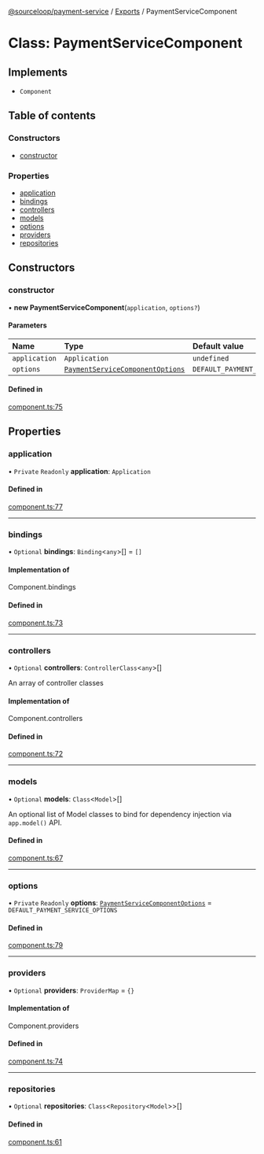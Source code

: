 [@sourceloop/payment-service](../README.md) / [Exports](../modules.md) / PaymentServiceComponent

# Class: PaymentServiceComponent

## Implements

- `Component`

## Table of contents

### Constructors

- [constructor](PaymentServiceComponent.md#constructor)

### Properties

- [application](PaymentServiceComponent.md#application)
- [bindings](PaymentServiceComponent.md#bindings)
- [controllers](PaymentServiceComponent.md#controllers)
- [models](PaymentServiceComponent.md#models)
- [options](PaymentServiceComponent.md#options)
- [providers](PaymentServiceComponent.md#providers)
- [repositories](PaymentServiceComponent.md#repositories)

## Constructors

### constructor

• **new PaymentServiceComponent**(`application`, `options?`)

#### Parameters

| Name | Type | Default value |
| :------ | :------ | :------ |
| `application` | `Application` | `undefined` |
| `options` | [`PaymentServiceComponentOptions`](../interfaces/PaymentServiceComponentOptions.md) | `DEFAULT_PAYMENT_SERVICE_OPTIONS` |

#### Defined in

[component.ts:75](https://github.com/codeweb05/repo1/blob/ea19add/services/payment-service/src/component.ts#L75)

## Properties

### application

• `Private` `Readonly` **application**: `Application`

#### Defined in

[component.ts:77](https://github.com/codeweb05/repo1/blob/ea19add/services/payment-service/src/component.ts#L77)

___

### bindings

• `Optional` **bindings**: `Binding`<`any`\>[] = `[]`

#### Implementation of

Component.bindings

#### Defined in

[component.ts:73](https://github.com/codeweb05/repo1/blob/ea19add/services/payment-service/src/component.ts#L73)

___

### controllers

• `Optional` **controllers**: `ControllerClass`<`any`\>[]

An array of controller classes

#### Implementation of

Component.controllers

#### Defined in

[component.ts:72](https://github.com/codeweb05/repo1/blob/ea19add/services/payment-service/src/component.ts#L72)

___

### models

• `Optional` **models**: `Class`<`Model`\>[]

An optional list of Model classes to bind for dependency injection
via `app.model()` API.

#### Defined in

[component.ts:67](https://github.com/codeweb05/repo1/blob/ea19add/services/payment-service/src/component.ts#L67)

___

### options

• `Private` `Readonly` **options**: [`PaymentServiceComponentOptions`](../interfaces/PaymentServiceComponentOptions.md) = `DEFAULT_PAYMENT_SERVICE_OPTIONS`

#### Defined in

[component.ts:79](https://github.com/codeweb05/repo1/blob/ea19add/services/payment-service/src/component.ts#L79)

___

### providers

• `Optional` **providers**: `ProviderMap` = `{}`

#### Implementation of

Component.providers

#### Defined in

[component.ts:74](https://github.com/codeweb05/repo1/blob/ea19add/services/payment-service/src/component.ts#L74)

___

### repositories

• `Optional` **repositories**: `Class`<`Repository`<`Model`\>\>[]

#### Defined in

[component.ts:61](https://github.com/codeweb05/repo1/blob/ea19add/services/payment-service/src/component.ts#L61)
